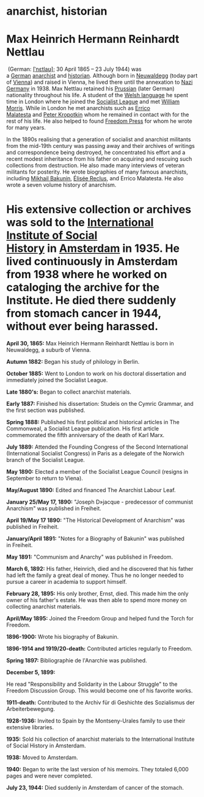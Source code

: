 # anarchist, historian

# **Max Heinrich Hermann Reinhardt Nettlau**

 (German: [[ˈnɛtlaʊ]](https://en.wikipedia.org/wiki/Help:IPA/Standard_German); 30 April 1865 – 23 July 1944) was a [German](https://en.wikipedia.org/wiki/German_people) [anarchist](https://en.wikipedia.org/wiki/Anarchist) and [historian](https://en.wikipedia.org/wiki/Historian). Although born in [Neuwaldegg](https://en.wikipedia.org/w/index.php?title=Neuwaldegg&action=edit&redlink=1) (today part of [Vienna](https://en.wikipedia.org/wiki/Vienna)) and raised in Vienna, he lived there until the annexation to [Nazi Germany](https://en.wikipedia.org/wiki/Nazi_Germany) in 1938. Max Nettlau retained his [Prussian](https://en.wikipedia.org/wiki/Prussia) (later German) nationality throughout his life. A student of the [Welsh language](https://en.wikipedia.org/wiki/Welsh_language) he spent time in London where he joined the [Socialist League](https://en.wikipedia.org/wiki/Socialist_League_(UK,_1885)) and met [William Morris](https://en.wikipedia.org/wiki/William_Morris). While in London he met anarchists such as [Errico Malatesta](https://en.wikipedia.org/wiki/Errico_Malatesta) and [Peter Kropotkin](https://en.wikipedia.org/wiki/Peter_Kropotkin) whom he remained in contact with for the rest of his life. He also helped to found [Freedom Press](https://en.wikipedia.org/wiki/Freedom_Press) for whom he wrote for many years.

In the 1890s realising that a generation of socialist and anarchist militants from the mid-19th century was passing away and their archives of writings and correspondence being destroyed, he concentrated his effort and a recent modest inheritance from his father on acquiring and rescuing such collections from destruction. He also made many interviews of veteran militants for posterity. He wrote biographies of many famous anarchists, including [Mikhail Bakunin](https://en.wikipedia.org/wiki/Mikhail_Bakunin), [Élisée Reclus](https://en.wikipedia.org/wiki/%C3%89lis%C3%A9e_Reclus), and Errico Malatesta. He also wrote a seven volume history of anarchism.

# His extensive collection or archives was sold to the [International Institute of Social History](https://en.wikipedia.org/wiki/International_Institute_of_Social_History) in [Amsterdam](https://en.wikipedia.org/wiki/Amsterdam) in 1935. He lived continuously in Amsterdam from 1938 where he worked on cataloging the archive for the Institute. He died there suddenly from stomach cancer in 1944, without ever being harassed.

**April 30, 1865:** Max Heinrich Hermann Reinhardt Nettlau is born in Neuwaldegg, a suburb of Vienna.

**Autumn 1882:** Began his study of philology in Berlin.

**October 1885:** Went to London to work on his doctoral dissertation and immediately joined the Socialist League.

**Late 1880's:** Began to collect anarchist materials.

**Early 1887:** Finished his dissertation: Studeis on the Cymric Grammar, and the first section was published.

**Spring 1888:** Published his first political and historical articles in The Commonweal, a Socialist League publication. His first article commemorated the fifth anniversary of the death of Karl Marx.

**July 1889:** Attended the Founding Congress of the Second International (International Socialist Congress) in Paris as a delegate of the Norwich branch of the Socialist League.

**May 1890:** Elected a member of the Socialist League Council (resigns in September to return to Viena).

**May/August 1890:** Edited and financed The Anarchist Labour Leaf.

**January 25/May 17, 1890:** "Joseph D»jacque - predecessor of communist Anarchism" was published in Freiheit.

**April 19/May 17 1890:** "The Historical Development of Anarchism" was published in Freiheit.

**January/April 1891:** "Notes for a Biography of Bakunin" was published in Freiheit.

**May 1891:** "Communism and Anarchy" was published in Freedom.

**March 6, 1892:** His father, Heinrich, died and he discovered that his father had left the family a great deal of money. Thus he no longer needed to pursue a career in academia to support himself.

**February 28, 1895:** His only brother, Ernst, died. This made him the only owner of his father's estate. He was then able to spend more money on collecting anarchist materials.

**April/May 1895:** Joined the Freedom Group and helped fund the Torch for Freedom.

**1896-1900:** Wrote his biography of Bakunin.

**1896-1914 and 1919/20-death:** Contributed articles regularly to Freedom.

**Spring 1897:** Bibliographie de l'Anarchie was published.

**December 5, 1899:**

He read "Responsibility and Solidarity in the Labour Struggle" to the Freedom Discussion Group. This would become one of his favorite works.

**1911-death:** Contributed to the Archiv für di Geshichte des Sozialismus der Arbeiterbewegung.

**1928-1936:** Invited to Spain by the Montseny-Urales family to use their extensive libraries.

**1935:** Sold his collection of anarchist materials to the International Institute of Social History in Amsterdam.

**1938:** Moved to Amsterdam.

**1940:** Began to write the last version of his memoirs. They totaled 6,000 pages and were never completed.

**July 23, 1944:** Died suddenly in Amsterdam of cancer of the stomach.